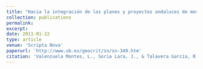 ```yaml
---
title: "Hacia la integración de los planes y proyectos andaluces de movilidad metropolitana"
collection: publications
permalink:
excerpt:
date: 2011-01-22
type: article
venue: 'Scripta Nova'
paperurl: 'http://www.ub.es/geocrit/sn/sn-349.htm'
citation: 'Valenzuela Montes, L., Soria Lara, J., & Talavera García, R. (2011). Hacia la integración de los planes y proyectos andaluces de movilidad metropolitana. <i>Scripta Nova. Revista Electrónica de Geografía y Ciencias Sociales</i>, 15. Recuperado de '
---
```


